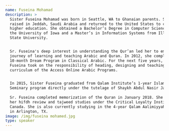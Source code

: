 ```yaml
---
name: Fuseina Mohamad
description: >
  Sister Fuseina Mohamad was born in Seattle, WA to Ghanaian parents. She was
  raised in Jeddah, Saudi Arabia and returned to the United States to complete
  higher education. She obtained a Bachelor’s Degree in Computer Science from
  the University of Iowa and a Master’s in Information Systems from Illinois
  State University. 


  Sr. Fuseina's deep interest in understanding the Qur’an led her to embark on a
  journey of learning and teaching Arabic and Quran. In 2012, she completed the
  10-month Dream Program in Classical Arabic. For the next five years, Sr.
  Fuseina took on the responsibility of heading, designing and teaching the
  curriculum of the Access Online Arabic Programs. 


  In 2015, Sister Fuseina graduated from Qalam Institute’s 1-year Islamic
  Seminary program directly under the tutelage of Shaykh Abdul Nasir Jangda. 
   
  Sr. Fuseina completed memorization of the Quran in January 2018. She continues
  her hifdh review and tajweed studies under the Critical Loyalty Institute in
  Canada. She is also currently studying in the 4-year Qalam Aalimiyyah Program
  in Arlington, TX.
image: /img/fuseina mohamed.jpg
type: speaker
---
```


